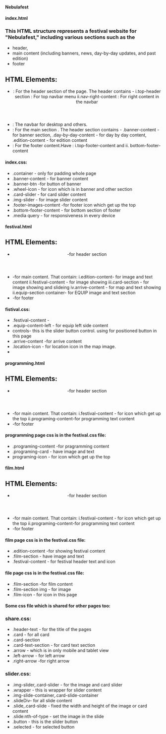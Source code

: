 #### Nebulafest


#### index.html

### This HTML structure represents a festival website for "Nebulafest," including various sections such as the 
- header, 
- main content (including banners, news, day-by-day updates, and past edition)
- footer
## HTML Elements:
- <header> : For the header section of the page. The header contains -
         i.top-header section : For top navbar menu
         ii.nav-right-content : For right content in the navbar
- <nav>    : The navbar for desktop and others.
- <main>   : For the main section . The header section contains -
          .banner-content -for banner section,
          .day-by-day-content - for day by day content,
          .edition-content - for edition content
- <footer> : For the footer content.Have : i.top-footer-content and 
              ii. bottom-footer-content

 #### index.css:
  - .container - only for padding whole page 
  - .banner-content - for banner content
  - .banner-btn -for button of banner
  - .wheel-icon - for icon which is in banner and other section
  - .card-slider - for card silder content
  - .img-slider - for image slider content
  - .footer-images-content -for footer icon which get up  the top
  - .bottom-footer-content - for bottom section of footer
  - .media query  - for responsiveness in every device


  #### festival.html

  ## HTML Elements:
  - <header>-for header section
  - <main>-for main content. That contain:
      i.edition-content- for image and text content 
      ii.festival-content - for image showing
      iii.card-section - for image showing and slideing
      iv.arrive-content - for map and text showing
     ii.equip-section container- for EQUIP image and text section
      
  - <footer> -for footer 

 #### fistival.css:
   - .festival-content - 
   - .equip-content-left - for equip left side content
   - controls- this is the slider button control. using for positioned button in this page
   - .arrive-content -for arrive content
   - .location-icon - for location icon in the map image.
   - 

  #### programming.html

  ## HTML Elements:
  - <header>-for header section
  - <main>-for main content. That contain:
      i.festival-content - for icon which  get up  the top
     ii.programing-content-for  programming text content
      
  - <footer> -for footer 

 #### programming page css is in the festival.css file:
   - .programing-content -for pragramming content 
   - .programing-card - have image and text
   - programing-icon - for icon  which get up  the top


  #### film.html

  ## HTML Elements:
  - <header>-for header section
  - <main>-for main content. That contain:
      i.festival-content - for icon which  get up  the top
     ii.programing-content-for  programming text content
      
  - <footer> -for footer 

 #### film page css is in the festival.css file:
   - .edition-content -for showing festival content 
   - .film-section - have image and text
   - .festival-content - for festival  header text and icon

#### file page css is in the festival.css file:
   - .film-section -for film content 
   - .film-section img - for image 
   - .film-icon - for icon in this page


####  Some css file which is shared for other pages too:

### share.css:
- .header-text - for the title of the pages
- .card - for all card 
- .card-section 
- .card-text-section - for card text section
- .arrow - which is in only mobile and tablet view
- .left-arrow - for left arrow 
- .right-arrow -for right arrow

### slider.css:
- .img-slider,.card-slider - for the image and card slider
- .wrapper - this is wrapper for slider content 
- .img-slide-container,.card-slide-container
- .slideDiv- for all slide content
- .slide,.card-slide - fixed the width and height of the image or card content
- .slide:nth-of-type - set the image in the slide
- .button - this is the slider button
- .selected - for  selected button 

